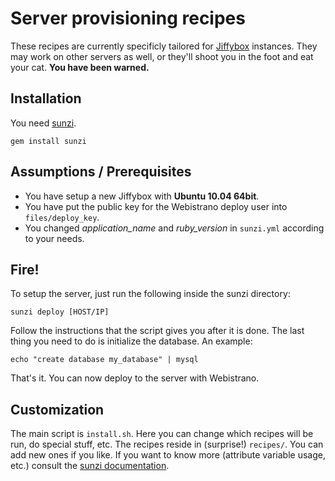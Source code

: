 # Server provisioning recipes

These recipes are currently specificly tailored for [Jiffybox](http://jiffybox.de) instances. They may work on other servers as well, or they'll shoot you in the foot and eat your cat. **You have been warned.**

## Installation

You need [sunzi](https://github.com/kenn/sunzi).

    gem install sunzi

## Assumptions / Prerequisites

* You have setup a new Jiffybox with **Ubuntu 10.04 64bit**.
* You have put the public key for the Webistrano deploy user into `files/deploy_key`.
* You changed *application_name* and *ruby_version* in `sunzi.yml` according to your needs.

## Fire!

To setup the server, just run the following inside the sunzi directory:

    sunzi deploy [HOST/IP]

Follow the instructions that the script gives you after it is done. The last thing you need to do is initialize the database. An example:

`echo "create database my_database" | mysql`

That's it. You can now deploy to the server with Webistrano.

## Customization

The main script is `install.sh`. Here you can change which recipes will be run, do special stuff, etc.
The recipes reside in (surprise!) `recipes/`. You can add new ones if you like.
If you want to know more (attribute variable usage, etc.) consult the [sunzi documentation](https://github.com/kenn/sunzi#readme).